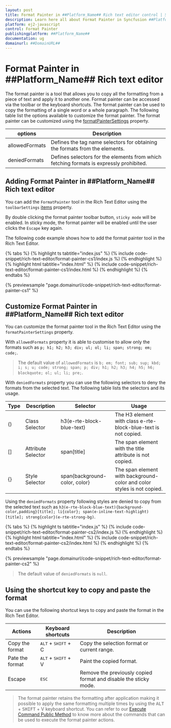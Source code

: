 ```yaml
---
layout: post
title: Format Painter in ##Platform_Name## Rich text editor control | Syncfusion
description: Learn here all about Format Painter in Syncfusion ##Platform_Name## Rich text editor control of Syncfusion Essential JS 2 and more.
platform: ej2-javascript
control: Format Painter 
publishingplatform: ##Platform_Name##
documentation: ug
domainurl: ##DomainURL##
---
```


# Format Painter in ##Platform_Name## Rich text editor

The format painter is a tool that allows you to copy all the formatting from a piece of text and apply it to another one. Format painter can be accessed via the toolbar or the keyboard shortcuts. The format painter can be used to copy the formatting of a single word or a whole paragraph. The following table list the options available to customize the format painter. The format painter can be customized using the [formatPainterSettings](../api/rich-text-editor/formatPainterSettings/) property.

| options           | Description                                                                             |
|-------------------|-----------------------------------------------------------------------------------------|
| allowedFormats    | Defines the tag name selectors for obtaining the formats from the elements.             |
| deniedFormats     | Defines selectors for the elements from which fetching formats is expressly prohibited. |

## Adding Format Painter in ##Platform_Name## Rich text editor

You can add the `FormatPainter` tool in the Rich Text Editor using the `toolbarSettings` [items](../api/rich-text-editor/toolbarSettings/#items) property.

By double clicking the format painter toolbar button, `sticky mode` will be enabled. In sticky mode, the format painter will be enabled until the user clicks the `Escape` key again.

The following code example shows how to add the format painter tool in the Rich Text Editor.

{% tabs %}
{% highlight ts tabtitle="index.jss" %}
(% include code-snippet/rich-text-editor/format-painter-cs1/index.js %)
(% endhighlight %)
{% highlight html tabtitle="index.html" %}
(% include code-snippet/rich-text-editor/format-painter-cs1/index.html %)
(% endhighlight %)
{% endtabs %}

{% previewsample "page.domainurl/code-snippet/rich-text-editor/format-painter-cs1" %}

## Customize Format Painter in ##Platform_Name## Rich text editor

You can customize the format painter tool in the Rich Text Editor using the `formatPainterSettings` property.

With `allowedFormats` property it is able to customise to allow only the formats such as `p; h1; h2; h3; div; ul; ol; li; span; strong; em; code;`.

> The default value of  `allowedFormats` is `b; em; font; sub; sup; kbd; i; s; u; code; strong; span; p; div; h1; h2; h3; h4; h5; h6; blockquote; ol; ul; li; pre;`.


With `deniedFormats` property you can use the following selectors to deny the formats from the selected text. The following table lists the selectors and its usage.

| Type | Description        | Selector                                                | Usage                                                                  |
|------|--------------------|---------------------------------------------------------|------------------------------------------------------------------------|
| ()   | Class Selector     | h3(e-rte-block-blue-text)                               | The H3 element with class e-rte-block-blue-text is not copied.         |
| []   | Attribute Selector | span\[title]                                            | The span element with the title attribute is not copied.               |
| {}   | Style Selector     | span{background-color, color}                           | The span element with background-color and color styles is not copied. |

Using the `deniedFormats` property following styles are denied to copy from the selected text such as `h3(e-rte-block-blue-text){background-color,padding}[title]; li{color}; span(e-inline-text-highlight)[title]; strong{color}(e-rte-strong-bg)`.

{% tabs %}
{% highlight ts tabtitle="index.js" %}
(% include code-snippet/rich-text-editor/format-painter-cs2/index.js %)
(% endhighlight %)
{% highlight html tabtitle="index.html" %}
(% include code-snippet/rich-text-editor/format-painter-cs2/index.html %)
(% endhighlight %)
{% endtabs %}

{% previewsample "page.domainurl/code-snippet/rich-text-editor/format-painter-cs2" %}

> The default value of  `deniedFormats` is `null`.

## Using the shortcut key to copy and paste the format

You can use the following shortcut keys to copy and paste the format in the Rich Text Editor.

| Actions               | Keyboard shortcuts                    | Description                                                     |
|-----------------------|---------------------------------------|-----------------------------------------------------------------|
| Copy the format       | <kbd>ALT</kbd> + <kbd>SHIFT</kbd> + C | Copy the selection format or current range.                     |
| Pate the format       | <kbd>ALT</kbd> + <kbd>SHIFT</kbd> + V | Paint the copied format.                                        |
| Escape                | <kbd>ESC</kbd>                        | Remove the previously copied format and disable the sticky mode.|

> The format painter retains the formatting after application making it possible to apply the same formatting multiple times by using the <kbd>ALT</kbd> + <kbd>SHIFT</kbd> + V keyboard shortcut.
> You can refer to our [Execute Command Public Method](../api/rich-text-editor/executeCommand/#command) to know more about the commands that can be used to execute the format painter actions.
